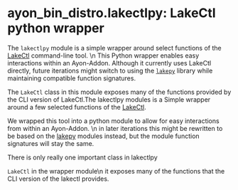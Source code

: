 # ayon_bin_distro.lakectlpy: LakeCtl python wrapper

The `lakectlpy` module is a simple wrapper around select functions of the [LakeCtl](https://docs.lakefs.io/reference/cli.html) command-line tool. \n
This Python wrapper enables easy interactions within an Ayon-Addon. 
Although it currently uses LakeCtl directly, future iterations might switch to using the [`lakepy`](https://pypi.org/project/lakepy/) library while maintaining compatible function signatures.

The `LakeCtl` class in this module exposes many of the functions provided by the CLI version of LakeCtl.The lakectlpy modules is a Simple wrapper around a few selected functions of the
[LakeCtl](https://docs.lakefs.io/reference/cli.html).

We wrapped this tool into a python module to allow for easy interactions from within an Ayon-Addon. \n 
in later iterations this might be rewritten to be based on the [lakepy](https://pypi.org/project/lakepy/) modules instead, but the module
function signatures will stay the same.

There is only really one important class in lakectlpy

`LakeCtl` in the wrapper module\n it exposes many of the functions that the CLI
version of the lakectl provides.




